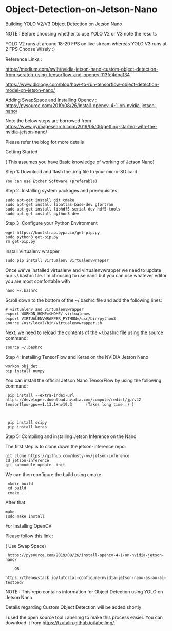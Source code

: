 # Object-Detection-on-Jetson-Nano
Building YOLO V2/V3 Object Detection on Jetson Nano

NOTE : Before choosing whether to use YOLO V2 or V3 note the results

YOLO V2 runs at around 18-20 FPS on live stream whereas
YOLO V3 runs at 2 FPS			 Choose Wisely :)

Reference Links :


https://medium.com/swlh/nvidia-jetson-nano-custom-object-detection-from-scratch-using-tensorflow-and-opencv-113fe4dba134 

https://www.dlology.com/blog/how-to-run-tensorflow-object-detection-model-on-jetson-nano/ 


Adding SwapSpace and Installing Opencv : https://pysource.com/2019/08/26/install-opencv-4-1-on-nvidia-jetson-nano/ 


Note the below steps are borrowed from https://www.pyimagesearch.com/2019/05/06/getting-started-with-the-nvidia-jetson-nano/ 

Please refer the blog for more details

Getting Started 

( This assumes you have Basic knowledge of working of Jetson Nano)

Step 1:  Download and flash the .img file to your micro-SD card

	You can use Etcher Software (preferable)


Step 2:  Installing system packages and prerequisites

  	sudo apt-get install git cmake
	sudo apt-get install libatlas-base-dev gfortran
   	sudo apt-get install libhdf5-serial-dev hdf5-tools
   	sudo apt-get install python3-dev


Step 3: Configure your Python Environment


	wget https://bootstrap.pypa.io/get-pip.py
	sudo python3 get-pip.py
	rm get-pip.py


Install Virtualenv wrapper

	sudo pip install virtualenv virtualenvwrapper

	
Once we’ve installed virtualenv and virtualenvwrapper we need to update our      ~/.bashrc file. I’m choosing to use nano but you can use whatever editor you are most comfortable with


	nano ~/.bashrc


Scroll down to the bottom of the ~/.bashrc file and add the following lines:


	# virtualenv and virtualenvwrapper
	export WORKON_HOME=$HOME/.virtualenvs
	export VIRTUALENVWRAPPER_PYTHON=/usr/bin/python3
	source /usr/local/bin/virtualenvwrapper.sh



Next, we need to reload the contents of the ~/.bashrc file using the source command:


	source ~/.bashrc


Step 4: Installing TensorFlow and Keras on the NVIDIA Jetson Nano


	workon obj_det
	pip install numpy 

You can install the official Jetson Nano TensorFlow by using the following command:



     pip install --extra-index-url https://developer.download.nvidia.com/compute/redist/jp/v42 tensorflow-gpu==1.13.1+nv19.3      (Takes long time :) )



	 pip install scipy
	 pip install keras


Step 5: Compiling and installing Jetson Inference on the Nano
 

The first step is to clone down the jetson-inference repo:

    git clone https://github.com/dusty-nv/jetson-inference
    cd jetson-inference
    git submodule update —init


We can then configure the build using cmake.


     mkdir build
     cd build
     cmake ..


After that

    make
    sudo make install



 For Installing OpenCV

  Please follow this link :

 ( Use Swap Space)

     https://pysource.com/2019/08/26/install-opencv-4-1-on-nvidia-jetson-nano/ 

		OR 

	https://thenewstack.io/tutorial-configure-nvidia-jetson-nano-as-an-ai-testbed/ 



NOTE : This repo contains information for Object Detection using YOLO on Jetson Nano

Details regarding Custom Object Detection will be added shortly

I used the open source tool LabelImg to make this process easier. You can download it from       		https://tzutalin.github.io/labelImg/.

